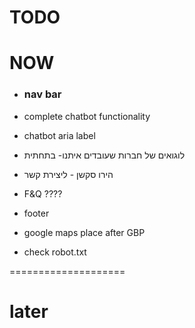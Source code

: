 # TODO

# NOW


- ### nav bar


- complete chatbot functionality
- chatbot aria label

- ⁠לוגואים של חברות שעובדים איתנו- בתחתית
- ⁠הירו סקשן - ליצירת קשר

- F&Q ????
- footer
- google maps place after GBP
- check robot.txt 

====================

# later



